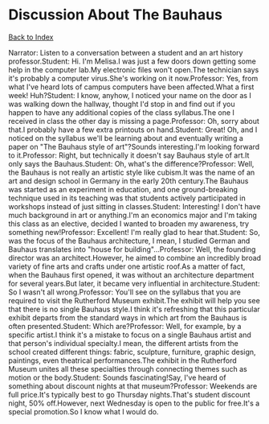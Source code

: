 # Discussion About The Bauhaus
[Back to Index](https://github.com/windows10010/tpoExtractor/blob/master/README.md)

Narrator: Listen to a conversation between a student and an art history professor.Student: Hi. I'm Melisa.I was just a few doors down getting some help in the computer lab.My electronic files won't open.The technician says it's probably a computer virus.She's working on it now.Professor: Yes, from what I've heard lots of campus computers have been affected.What a first week! Huh?Student: I know, anyhow, I noticed your name on the door as I was walking down the hallway, thought I'd stop in and find out if you happen to have any additional copies of the class syllabus.The one I received in class the other day is missing a page.Professor: Oh, sorry about that.I probably have a few extra printouts on hand.Student: Great! Oh, and I noticed on the syllabus we'll be learning about and eventually writing a paper on "The Bauhaus style of art"?Sounds interesting.I'm looking forward to it.Professor: Right, but technically it doesn't say Bauhaus style of art.It only says the Bauhaus.Student: Oh, what's the difference?Professor: Well, the Bauhaus is not really an artistic style like cubism.It was the name of an art and design school in Germany in the early 20th century.The Bauhaus was started as an experiment in education, and one ground-breaking technique used in its teaching was that students actively participated in workshops instead of just sitting in classes.Student: Interesting! I don't have much background in art or anything.I'm an economics major and I'm taking this class as an elective, decided I wanted to broaden my awareness, try something new!Professor: Excellent! I'm really glad to hear that.Student: So, was the focus of the Bauhaus architecture, I mean, I studied German and Bauhaus translates into "house for building"...Professor: Well, the founding director was an architect.However, he aimed to combine an incredibly broad variety of fine arts and crafts under one artistic roof.As a matter of fact, when the Bauhaus first opened, it was without an architecture department for several years.But later, it became very influential in architecture.Student: So I wasn't all wrong.Professor: You'll see on the syllabus that you are required to visit the Rutherford Museum exhibit.The exhibit will help you see that there is no single Bauhaus style.I think it's refreshing that this particular exhibit departs from the standard ways in which art from the Bauhaus is often presented.Student: Which are?Professor: Well, for example, by a specific artist.I think it's a mistake to focus on a single Bauhaus artist and that person's individual specialty.I mean, the different artists from the school created different things: fabric, sculpture, furniture, graphic design, paintings, even theatrical performances.The exhibit in the Rutherford Museum unites all these specialties through connecting themes such as motion or the body.Student: Sounds fascinating!Say, I've heard of something about discount nights at that museum?Professor: Weekends are full price.It's typically best to go Thursday nights.That's student discount night, 50% off.However, next Wednesday is open to the public for free.It's a special promotion.So I know what I would do.
 